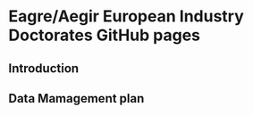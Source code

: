 # Eagre/Aegir European Industry Doctorates GitHub pages

## Introduction


## Data Mamagement plan

